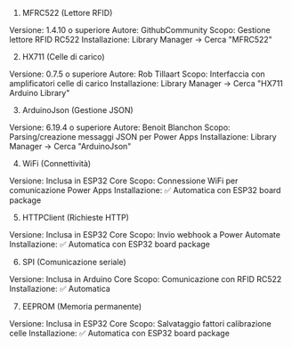 1. MFRC522 (Lettore RFID)

Versione: 1.4.10 o superiore
Autore: GithubCommunity
Scopo: Gestione lettore RFID RC522
Installazione: Library Manager → Cerca "MFRC522"

2. HX711 (Celle di carico)

Versione: 0.7.5 o superiore
Autore: Rob Tillaart
Scopo: Interfaccia con amplificatori celle di carico
Installazione: Library Manager → Cerca "HX711 Arduino Library"

3. ArduinoJson (Gestione JSON)

Versione: 6.19.4 o superiore
Autore: Benoit Blanchon
Scopo: Parsing/creazione messaggi JSON per Power Apps
Installazione: Library Manager → Cerca "ArduinoJson"

4. WiFi (Connettività)

Versione: Inclusa in ESP32 Core
Scopo: Connessione WiFi per comunicazione Power Apps
Installazione: ✅ Automatica con ESP32 board package

5. HTTPClient (Richieste HTTP)

Versione: Inclusa in ESP32 Core
Scopo: Invio webhook a Power Automate
Installazione: ✅ Automatica con ESP32 board package

6. SPI (Comunicazione seriale)

Versione: Inclusa in Arduino Core
Scopo: Comunicazione con RFID RC522
Installazione: ✅ Automatica

7. EEPROM (Memoria permanente)

Versione: Inclusa in ESP32 Core
Scopo: Salvataggio fattori calibrazione celle
Installazione: ✅ Automatica con ESP32 board package
